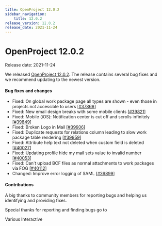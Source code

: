 ```yaml
---
title: OpenProject 12.0.2
sidebar_navigation:
    title: 12.0.2
release_version: 12.0.2
release_date: 2021-11-24
---
```


# OpenProject 12.0.2

Release date: 2021-11-24

We released [OpenProject 12.0.2](https://community.openproject.org/versions/1497).
The release contains several bug fixes and we recommend updating to the newest version.

<!--more-->
#### Bug fixes and changes

- Fixed: On global work package page all types are shown - even those in projects not accessible to users \[[#37869](https://community.openproject.org/wp/37869)\]
- Fixed: New email design breaks with some mobile clients \[[#39821](https://community.openproject.org/wp/39821)\]
- Fixed: Mobile (iOS): Notification center is cut off and scrolls infinitely \[[#39849](https://community.openproject.org/wp/39849)\]
- Fixed: Broken Logo in Mail \[[#39906](https://community.openproject.org/wp/39906)\]
- Fixed: Duplicate requests for relations column leading to slow work package table rendering \[[#39959](https://community.openproject.org/wp/39959)\]
- Fixed: Attribute help text not deleted when custom field is deleted \[[#40027](https://community.openproject.org/wp/40027)\]
- Fixed: Updating profile hide my mail sets value to invalid number \[[#40053](https://community.openproject.org/wp/40053)\]
- Fixed: Can't upload BCF files as normal attachments to work packages via FOG \[[#40112](https://community.openproject.org/wp/40112)\]
- Changed: Improve error logging of SAML  \[[#39899](https://community.openproject.org/wp/39899)\]

#### Contributions
A big thanks to community members for reporting bugs and helping us identifying and providing fixes.

Special thanks for reporting and finding bugs go to

Various Interactive
